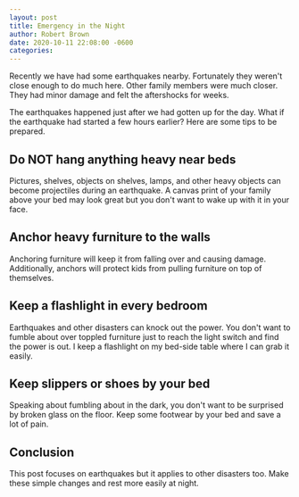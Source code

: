 ```yaml
---
layout: post
title: Emergency in the Night
author: Robert Brown
date: 2020-10-11 22:08:00 -0600
categories:
---
```

Recently we have had some earthquakes nearby. Fortunately they weren't close enough to do much here. Other family members were much closer. They had minor damage and felt the aftershocks for weeks.

The earthquakes happened just after we had gotten up for the day. What if the earthquake had started a few hours earlier? Here are some tips to be prepared.

## Do NOT hang anything heavy near beds

Pictures, shelves, objects on shelves, lamps, and other heavy objects can become projectiles during an earthquake. A canvas print of your family above your bed may look great but you don't want to wake up with it in your face.

## Anchor heavy furniture to the walls

Anchoring furniture will keep it from falling over and causing damage. Additionally, anchors will protect kids from pulling furniture on top of themselves.

## Keep a flashlight in every bedroom

Earthquakes and other disasters can knock out the power. You don't want to fumble about over toppled furniture just to reach the light switch and find the power is out. I keep a flashlight on my bed-side table where I can grab it easily.

## Keep slippers or shoes by your bed

Speaking about fumbling about in the dark, you don't want to be surprised by broken glass on the floor. Keep some footwear by your bed and save a lot of pain.

## Conclusion

This post focuses on earthquakes but it applies to other disasters too. Make these simple changes and rest more easily at night.
